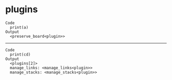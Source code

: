 # plugins

    Code
      print(a)
    Output
      <preserve_board<plugin>>

---

    Code
      print(cd)
    Output
      <plugins[2]>
      manage_links: <manage_links<plugin>>
      manage_stacks: <manage_stacks<plugin>>

